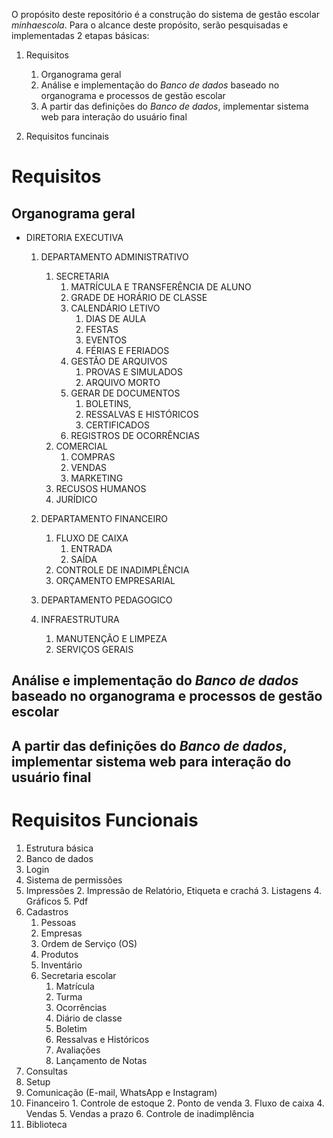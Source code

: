 O propósito deste repositório é a construção do sistema de gestão escolar *minhaescola*. Para o alcance deste propósito, serão pesquisadas e implementadas 2 etapas básicas:  
   1. Requisitos
      1. Organograma geral  
      2. Análise e implementação do *Banco de dados* baseado no organograma e processos de gestão escolar
      3. A partir das definições do *Banco de dados*, implementar sistema web para interação do usuário final  

   2. Requisitos funcinais  

# Requisitos
## Organograma geral  
   * DIRETORIA EXECUTIVA  
      1. DEPARTAMENTO ADMINISTRATIVO
         1. SECRETARIA
            1. MATRÍCULA E TRANSFERÊNCIA DE ALUNO
            2. GRADE DE HORÁRIO DE CLASSE
            3. CALENDÁRIO LETIVO
               1. DIAS DE AULA
               2. FESTAS
               3. EVENTOS
               4. FÉRIAS E FERIADOS
            4. GESTÃO DE ARQUIVOS
               1. PROVAS E SIMULADOS
               2. ARQUIVO MORTO
            5. GERAR DE DOCUMENTOS
               1. BOLETINS, 
               2. RESSALVAS E HISTÓRICOS
               3. CERTIFICADOS 
            6. REGISTROS DE OCORRÊNCIAS
         2. COMERCIAL
            1. COMPRAS
            2. VENDAS
            3. MARKETING
         3. RECUSOS HUMANOS
         4. JURÍDICO

      2. DEPARTAMENTO FINANCEIRO
         1. FLUXO DE CAIXA
            1. ENTRADA
            2. SAÍDA
         2. CONTROLE DE INADIMPLÊNCIA
         3. ORÇAMENTO EMPRESARIAL

      3. DEPARTAMENTO PEDAGOGICO 

      4. INFRAESTRUTURA
         1. MANUTENÇÃO E LIMPEZA
         2. SERVIÇOS GERAIS
         
## Análise e implementação do *Banco de dados* baseado no organograma e processos de gestão escolar
## A partir das definições do *Banco de dados*, implementar sistema web para interação do usuário final  

# Requisitos Funcionais
   1. Estrutura básica
   2. Banco de dados 
   3. Login 
   4. Sistema de permissões
   5. Impressões
      2. Impressão de Relatório, Etiqueta e crachá
      3. Listagens
      4. Gráficos
      5. Pdf
   6. Cadastros
      1. Pessoas
      2. Empresas
      3. Ordem de Serviço (OS)
      4. Produtos
      5. Inventário
      6. Secretaria escolar
         1. Matrícula
         2. Turma
         3. Ocorrências
         4. Diário de classe
         5. Boletim
         6. Ressalvas e Históricos
         7. Avaliações
         8. Lançamento de Notas
   7. Consultas
   8. Setup
   9. Comunicação (E-mail, WhatsApp e Instagram)
   10. Financeiro
      1. Controle de estoque
      2. Ponto de venda
      3. Fluxo de caixa
      4. Vendas
      5. Vendas a prazo
      6. Controle de inadimplência
   11. Biblioteca